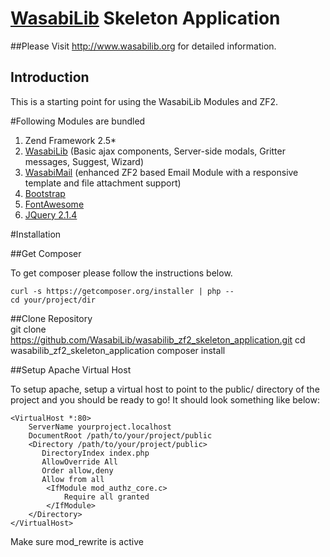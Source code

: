 [WasabiLib](http://www.wasabilib.org) Skeleton Application
=======================
##Please Visit http://www.wasabilib.org for detailed information.

Introduction
------------
This is a starting point for using the WasabiLib Modules and ZF2.

#Following Modules are bundled
1. Zend Framework 2.5*
2. [WasabiLib](https://github.com/WasabiLib/wasabilib) (Basic ajax components, Server-side modals, Gritter messages, Suggest, Wizard) 
3. [WasabiMail](https://github.com/WasabiLib/Mail) (enhanced ZF2 based Email Module with a responsive template and file attachment support)
4. [Bootstrap](http://getbootstrap.com/)
5. [FontAwesome](https://fortawesome.github.io/Font-Awesome/) 
6. [JQuery 2.1.4](https://jquery.com/)



#Installation

##Get Composer

To get composer please follow the instructions below.

    curl -s https://getcomposer.org/installer | php --
    cd your/project/dir
    
##Clone Repository    
    git clone https://github.com/WasabiLib/wasabilib_zf2_skeleton_application.git
    cd wasabilib_zf2_skeleton_application
    composer install

##Setup Apache Virtual Host

To setup apache, setup a virtual host to point to the public/ directory of the
project and you should be ready to go! It should look something like below:

    <VirtualHost *:80>
        ServerName yourproject.localhost
        DocumentRoot /path/to/your/project/public
        <Directory /path/to/your/project/public>
           DirectoryIndex index.php
           AllowOverride All
           Order allow,deny
           Allow from all
            <IfModule mod_authz_core.c>
                Require all granted
            </IfModule>
        </Directory>
    </VirtualHost>

Make sure mod_rewrite is active